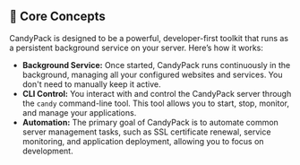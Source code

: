 ## 🧠 Core Concepts

CandyPack is designed to be a powerful, developer-first toolkit that runs as a persistent background service on your server. Here’s how it works:

- **Background Service:** Once started, CandyPack runs continuously in the background, managing all your configured websites and services. You don't need to manually keep it active.
- **CLI Control:** You interact with and control the CandyPack server through the `candy` command-line tool. This tool allows you to start, stop, monitor, and manage your applications.
- **Automation:** The primary goal of CandyPack is to automate common server management tasks, such as SSL certificate renewal, service monitoring, and application deployment, allowing you to focus on development.
